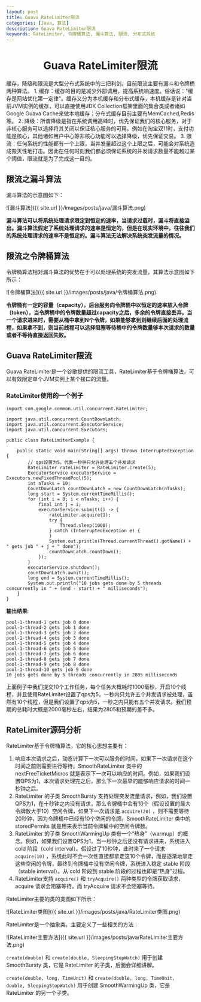 ```yaml
---
layout: post
title: Guava RateLimiter限流
categories: [Java, 算法]
description: Guava RateLimiter限流
keywords: RateLimiter, 令牌桶算法, 漏斗算法, 限流, 分布式系统
---
```


<h1 align="center">Guava RateLimiter限流</h1>
缓存，降级和限流是大型分布式系统中的三把利剑。目前限流主要有漏斗和令牌桶两种算法。
1. 缓存：缓存的目的是减少外部调用，提高系统响速度。俗话说："缓存是网站优化第一定律"。缓存又分为本机缓存和分布式缓存，本机缓存是针对当前JVM实例的缓存，可以直接使用JDK Collection框架里面的集合类或者诸如Google Guava Cache来做本地缓存；分布式缓存目前主要有MemCached,Redis等。
2. 降级：所谓降级是指在系统调用高峰时，优先保证我们的核心服务，对于非核心服务可以选择将其关闭以保证核心服务的可用。例如在淘宝双11时，支付功能是核心，其他诸如用户中心等非核心功能可以选择降级，优先保证交易。
3. 限流：任何系统的性能都有一个上限，当并发量超过这个上限之后，可能会对系统造成毁灭性地打击。因此在任何时刻我们都必须保证系统的并发请求数量不能超过某个阈值，限流就是为了完成这一目的。

## 限流之漏斗算法
漏斗算法的示意图如下：

![漏斗算法]({{ site.url }}/images/posts/java/漏斗算法.png)

**漏斗算法可以将系统处理请求限定到恒定的速率，当请求过载时，漏斗将直接溢出。漏斗算法假定了系统处理请求的速率是恒定的，但是在现实环境中，往往我们的系统处理请求的速率不是恒定的。漏斗算法无法解决系统突发流量的情况。**

## 限流之令牌桶算法
令牌桶算法相对漏斗算法的优势在于可以处理系统的突发流量，其算法示意图如下所示：

![令牌桶算法]({{ site.url }}/images/posts/java/令牌桶算法.png)

**令牌桶有一定的容量（capacity），后台服务向令牌桶中以恒定的速率放入令牌（token），当令牌桶中的令牌数量超过capacity之后，多余的令牌直接丢弃。当一个请求进来时，需要从桶中拿到N个令牌，如果能够拿到则继续后面的处理流程，如果拿不到，则当前线程可以选择阻塞等待桶中的令牌数量够本次请求的数量或者不等待直接返回失败。**

## Guava RateLimiter限流
Guava RateLimiter是一个谷歌提供的限流工具，RateLimiter基于令牌桶算法，可以有效限定单个JVM实例上某个接口的流量。

### RateLimiter使用的一个例子
```
import com.google.common.util.concurrent.RateLimiter;

import java.util.concurrent.CountDownLatch;
import java.util.concurrent.ExecutorService;
import java.util.concurrent.Executors;

public class RateLimiterExample {

    public static void main(String[] args) throws InterruptedException {
        // qps设置为5，代表一秒钟只允许处理五个并发请求
        RateLimiter rateLimiter = RateLimiter.create(5);
        ExecutorService executorService = Executors.newFixedThreadPool(5);
        int nTasks = 10;
        CountDownLatch countDownLatch = new CountDownLatch(nTasks);
        long start = System.currentTimeMillis();
        for (int i = 0; i < nTasks; i++) {
            final int j = i;
            executorService.submit(() -> {
                rateLimiter.acquire(1);
                try {
                    Thread.sleep(1000);
                } catch (InterruptedException e) {
                }
                System.out.println(Thread.currentThread().getName() + " gets job " + j + " done");
                countDownLatch.countDown();
            });
        }
        executorService.shutdown();
        countDownLatch.await();
        long end = System.currentTimeMillis();
        System.out.println("10 jobs gets done by 5 threads concurrently in " + (end - start) + " milliseconds");
    }
}

```

**输出结果**:
```
pool-1-thread-1 gets job 0 done
pool-1-thread-2 gets job 1 done
pool-1-thread-3 gets job 2 done
pool-1-thread-4 gets job 3 done
pool-1-thread-5 gets job 4 done
pool-1-thread-6 gets job 5 done
pool-1-thread-7 gets job 6 done
pool-1-thread-8 gets job 7 done
pool-1-thread-9 gets job 8 done
pool-1-thread-10 gets job 9 done
10 jobs gets done by 5 threads concurrently in 2805 milliseconds
```

上面例子中我们提交10个工作任务，每个任务大概耗时1000毫秒，开启10个线程，并且使用RateLimiter设置了qps为5，一秒内只允许五个并发请求被处理，虽然有10个线程，但是我们设置了qps为5，一秒之内只能有五个并发请求。我们预期的总耗时大概是2000毫秒左右，结果为2805和预期的差不多。

## RateLimiter源码分析
RateLimiter基于令牌桶算法，它的核心思想主要有：
1. 响应本次请求之后，动态计算下一次可以服务的时间，如果下一次请求在这个时间之前则需要进行等待。SmoothRateLimiter 类中的 nextFreeTicketMicros 就是表示下一次可以响应的时间。例如，如果我们设置QPS为1，本次请求处理完之后，那么下一次最早的能够响应请求的时间一秒钟之后。
2. RateLimiter 的子类 SmoothBursty 支持处理突发流量请求，例如，我们设置QPS为1，在十秒钟之内没有请求，那么令牌桶中会有10个（假设设置的最大令牌数大于10）空闲令牌，如果下一次请求是 `acquire(20)` ，则不需要等待20秒钟，因为令牌桶中已经有10个空闲的令牌。SmoothRateLimiter 类中的 storedPermits 就是用来表示当前令牌桶中的空闲令牌数。 
3. RateLimiter 的子类 SmoothWarmingUp 类有一个“热身”（warmup）的概念。例如，如果我们设置QPS为1，当一秒钟之后还没有请求进来，系统进入 cold 阶段（cold interval）。假设过了10秒钟，此时来了一个请求 `acquire(10)` ，系统此时不会一次性直接都拿走这10个令牌，而是逐渐地拿走这些空闲的令牌，最终到令牌桶中没有空闲令牌，系统进入稳定 stable 阶段（stable interval）。从 cold 阶段到 stable 阶段的过程也即是“热身”过程。
4. RateLimiter支持 `acquire()` 和 `tryAcquire()` 两种类型的令牌获取请求，acquire 请求会阻塞等待，而 tryAcquire 请求不会阻塞等待。


RateLimiter主要的类的类图如下所示：

![RateLimiter类图]({{ site.url }}/images/posts/java/RateLimiter类图.png)

RateLimiter是一个抽象类，主要定义了一些相关的方法：

![RateLimiter主要方法]({{ site.url }}/images/posts/java/RateLimiter主要方法.png)

`create(double)` 和 `create(double, SleepingStopWatch)` 用于创建 SmoothBursty 类，它是 RateLimiter 的子类，后面会详细讲解。

`create(double, long, TimeUnit)` 和 `create(double, long, TimeUnit, double, SleepingStopWatch)` 用于创建 SmoothWarmingUp 类，它是 RateLimiter 的另一个子类。

